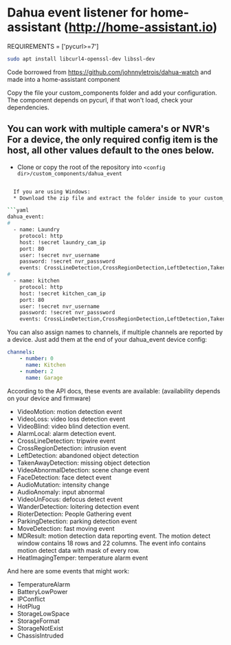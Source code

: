 # Dahua event listener for home-assistant (http://home-assistant.io)
REQUIREMENTS = ['pycurl>=7']
```bash
sudo apt install libcurl4-openssl-dev libssl-dev
```
Code borrowed from https://github.com/johnnyletrois/dahua-watch and made into a home-assistant component

Copy the file your custom_components folder and add your configuration.
The component depends on pycurl, if that won't load, check your dependencies.

You can work with multiple camera's or NVR's
For a device, the only required config item is the host, all other values default to the ones below.
------------

  * Clone or copy the root of the repository into `<config dir>/custom_components/dahua_event`

```bash

  If you are using Windows:
  * Download the zip file and extract the folder inside to your custom_components folder.

```yaml
dahua_event:
#
  - name: Laundry
    protocol: http
    host: !secret laundry_cam_ip
    port: 80
    user: !secret nvr_username
    password: !secret nvr_passsword
    events: CrossLineDetection,CrossRegionDetection,LeftDetection,TakenAwayDetection,FaceDetection,AudioMutation,AudioAnomaly
#
  - name: kitchen
    protocol: http
    host: !secret kitchen_cam_ip
    port: 80
    user: !secret nvr_username
    password: !secret nvr_passsword
    events: CrossLineDetection,CrossRegionDetection,LeftDetection,TakenAwayDetection,FaceDetection,AudioMutation,AudioAnomaly
``` 

You can also assign names to channels, if multiple channels are reported by a device.
Just add them at the end of your dahua_event device config:
``` yaml
channels:
    - number: 0
      name: Kitchen
    - number: 2
      name: Garage
``` 


According to the API docs, these events are available:
(availability depends on your device and firmware)
- VideoMotion: motion detection event
- VideoLoss: video loss detection event
- VideoBlind: video blind detection event.
- AlarmLocal: alarm detection event.
- CrossLineDetection: tripwire event
- CrossRegionDetection: intrusion event
- LeftDetection: abandoned object detection
- TakenAwayDetection: missing object detection
- VideoAbnormalDetection: scene change event
- FaceDetection: face detect event
- AudioMutation: intensity change
- AudioAnomaly: input abnormal
- VideoUnFocus: defocus detect event
- WanderDetection: loitering detection event
- RioterDetection: People Gathering event
- ParkingDetection: parking detection event
- MoveDetection: fast moving event
- MDResult: motion detection data reporting event. The motion detect window contains 18 rows and 22 columns. The event info contains motion detect data with mask of every row.
- HeatImagingTemper: temperature alarm event

And here are some events that might work:
- TemperatureAlarm
- BatteryLowPower
- IPConflict
- HotPlug
- StorageLowSpace
- StorageFormat
- StorageNotExist
- ChassisIntruded

